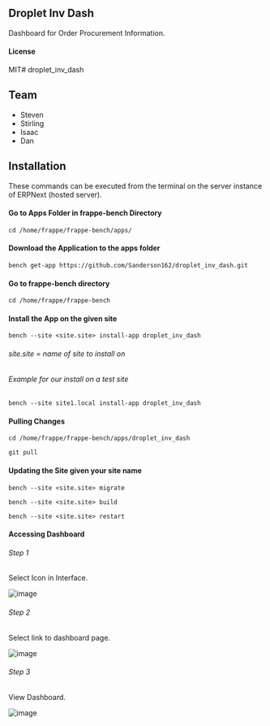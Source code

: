 ## Droplet Inv Dash

Dashboard for Order Procurement Information.

#### License

MIT# droplet_inv_dash

## Team
- Steven
- Stirling
- Isaac
- Dan

## Installation
These commands can be executed from the terminal on the server instance of ERPNext (hosted server).

#### Go to Apps Folder in frappe-bench Directory
```cd /home/frappe/frappe-bench/apps/```

#### Download the Application to the apps folder
```bench get-app https://github.com/Sanderson162/droplet_inv_dash.git```

#### Go to frappe-bench directory
```cd /home/frappe/frappe-bench```

#### Install the App on the given site
```bench --site <site.site> install-app droplet_inv_dash```
###### site.site = name of site to install on
###### Example for our install on a test site
```bench --site site1.local install-app droplet_inv_dash```

#### Pulling Changes
```cd /home/frappe/frappe-bench/apps/droplet_inv_dash```

```git pull```

#### Updating the Site given your site name
```bench --site <site.site> migrate```

```bench --site <site.site> build```

```bench --site <site.site> restart```

#### Accessing Dashboard

###### Step 1
Select Icon in Interface.

![image](https://drive.google.com/uc?export=view&id=1srv5qH8kmuyytT_EcFRqLtAOXC34jupX)

###### Step 2
Select link to dashboard page.

![image](https://drive.google.com/uc?export=view&id=1ss-YwF23modfwXxqMk_h6QjQJHtUkDuD)

###### Step 3
View Dashboard.

![image](https://drive.google.com/uc?export=view&id=1k-v7NwnRcSSRo1yMW3v30qyX-KM9psFJ)

